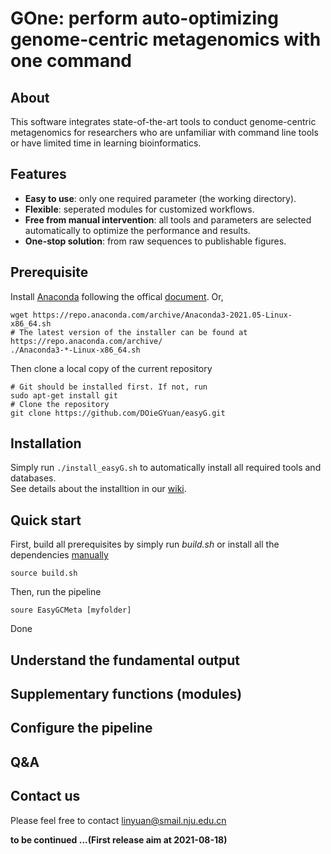 # GOne: perform auto-optimizing genome-centric metagenomics with one command
## About
This software integrates state-of-the-art tools to conduct genome-centric metagenomics for researchers who are unfamiliar with command line tools or have limited time in learning bioinformatics.  
## Features
* **Easy to use**: only one required parameter (the working directory).  
* **Flexible**: seperated modules for customized workflows.
* **Free from manual intervention**: all tools and parameters are selected automatically to optimize the performance and results.    
* **One-stop solution**: from raw sequences to publishable figures.  
## Prerequisite
Install [Anaconda](https://www.anaconda.com/) following the offical [document](https://docs.anaconda.com/anaconda/install/). Or,
```
wget https://repo.anaconda.com/archive/Anaconda3-2021.05-Linux-x86_64.sh
# The latest version of the installer can be found at https://repo.anaconda.com/archive/
./Anaconda3-*-Linux-x86_64.sh
```
Then clone a local copy of the current repository
```
# Git should be installed first. If not, run
sudo apt-get install git
# Clone the repository
git clone https://github.com/DOieGYuan/easyG.git
```
## Installation
Simply run `./install_easyG.sh` to automatically install all required tools and databases.  
See details about the installtion in our [wiki](##).

## Quick start
First, build all prerequisites by simply run *build.sh* or install all the dependencies [manually]()
```
source build.sh
```
Then, run the pipeline
```
soure EasyGCMeta [myfolder]
```
Done
## Understand the fundamental output
## Supplementary functions (modules)
## Configure the pipeline
## Q&A
## Contact us
Please feel free to contact linyuan@smail.nju.edu.cn

**to be continued ...(First release aim at 2021-08-18)**
